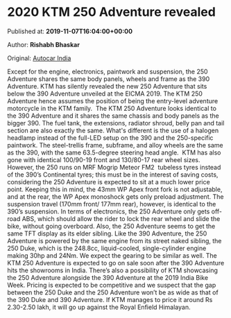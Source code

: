 
# 2020 KTM 250 Adventure revealed

Published at: **2019-11-07T16:04:00+00:00**

Author: **Rishabh Bhaskar**

Original: [Autocar India](https://www.autocarindia.com/bike-news/2020-ktm-250-adventure-revealed-414813)

Except for the engine, electronics, paintwork and suspension, the 250 Adventure shares the same body panels, wheels and frame as the 390 Adventure.
KTM has silently revealed the new 250 Adventure that sits below the 390 Adventure unveiled at the EICMA 2019. The KTM 250 Adventure hence assumes the position of being the entry-level adventure motorcycle in the KTM family. 
The KTM 250 Adventure looks identical to the 390 Adventure and it shares the same chassis and body panels as the bigger 390. The fuel tank, the extensions, radiator shroud, belly pan and tail section are also exactly the same. What's different is the use of a halogen headlamp instead of the full-LED setup on the 390 and the 250-specific paintwork.
The steel-trellis frame, subframe, and alloy wheels are the same as the 390, with the same 63.5-degree steering head angle.  KTM has also gone with identical 100/90-19 front and 130/80-17 rear wheel sizes. However, the 250 runs on MRF Mogrip Meteor FM2  tubeless tyres instead of the 390’s Continental tyres; this must be in the interest of saving costs, considering the 250 Adventure is expected to sit at a much lower price point. Keeping this in mind, the 43mm WP Apex front fork is not adjustable, and at the rear, the WP Apex monoshock gets only preload adjustment. The suspension travel (170mm front/ 177mm rear), however, is identical to the 390’s suspension.
In terms of electronics, the 250 Adventure only gets off-road ABS, which should allow the rider to lock the rear wheel and slide the bike, without going overboard. Also, the 250 Adventure seems to get the same TFT display as its elder sibling.
Like the 390 Adventure, the 250 Adventure is powered by the same engine from its street naked sibling, the 250 Duke, which is the 248.8cc, liquid-cooled, single-cylinder engine making 30hp and 24Nm. We expect the gearing to be similar as well.
The KTM 250 Adventure is expected to go on sale soon after the 390 Adventure hits the showrooms in India. There’s also a possibility of KTM showcasing the 250 Adventure alongside the 390 Adventure at the 2019 India Bike Week.
Pricing is expected to be competitive and we suspect that the gap between the 250 Duke and the 250 Adventure won’t be as wide as that of the 390 Duke and 390 Adventure. If KTM manages to price it around Rs 2.30-2.50 lakh, it will go up against the Royal Enfield Himalayan.  
